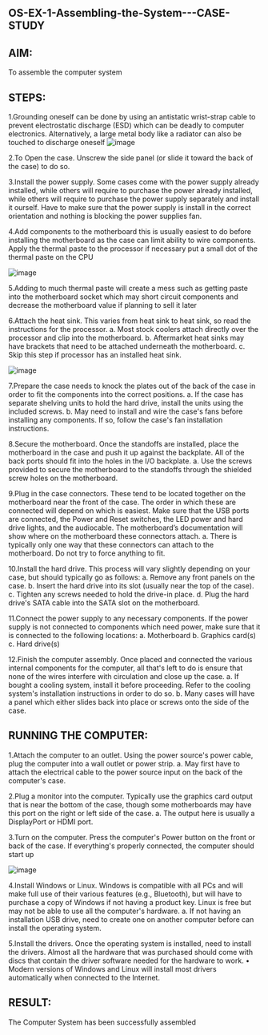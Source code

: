 ## OS-EX-1-Assembling-the-System---CASE-STUDY

## AIM:
To assemble the computer system

## STEPS:
1.Grounding oneself can be done by using an antistatic wrist-strap cable to prevent electrostatic discharge (ESD) which can be deadly to computer electronics. Alternatively, a large metal body like a radiator can also be touched to discharge oneself
![image](https://github.com/MrSanthosh-dev/OS-EX-1-Assembling-the-System---CASE-STUDY/assets/117916573/b6a4867b-a00d-4164-b2f1-2ac7c67825ff)


2.To Open the case. Unscrew the side panel (or slide it toward the back of the case) to do so.

3.Install the power supply. Some cases come with the power supply already installed, while others will require to purchase the power already installed, while others will require to purchase the power supply separately and install it ourself. Have to make sure that the power supply is install in the correct orientation and nothing is blocking the power supplies fan.

4.Add components to the motherboard this is usually easiest to do before installing the motherboard as the case can limit ability to wire components. Apply the thermal paste to the processor if necessary put a small dot of the thermal paste on the CPU

![image](https://github.com/MrSanthosh-dev/OS-EX-1-Assembling-the-System---CASE-STUDY/assets/117916573/5cbc36a5-27ee-4252-8c96-71500eebc54f)


5.Adding to much thermal paste will create a mess such as getting paste into the motherboard socket which may short circuit components and decrease the motherboard value if planning to sell it later

6.Attach the heat sink. This varies from heat sink to heat sink, so read the instructions for the processor. a. Most stock coolers attach directly over the processor and clip into the motherboard. b. Aftermarket heat sinks may have brackets that need to be attached underneath the motherboard. c. Skip this step if processor has an installed heat sink.

![image](https://github.com/MrSanthosh-dev/OS-EX-1-Assembling-the-System---CASE-STUDY/assets/117916573/e85ab214-a7aa-487d-93da-f321b718beaa)


7.Prepare the case needs to knock the plates out of the back of the case in order to fit the components into the correct positions. a. If the case has separate shelving units to hold the hard drive, install the units using the included screws. b. May need to install and wire the case's fans before installing any components. If so, follow the case's fan installation instructions.

8.Secure the motherboard. Once the standoffs are installed, place the motherboard in the case and push it up against the backplate. All of the back ports should fit into the holes in the I/O backplate. a. Use the screws provided to secure the motherboard to the standoffs through the shielded screw holes on the motherboard.

9.Plug in the case connectors. These tend to be located together on the motherboard near the front of the case. The order in which these are connected will depend on which is easiest. Make sure that the USB ports are connected, the Power and Reset switches, the LED power and hard drive lights, and the audiocable. The motherboard’s documentation will show where on the motherboard these connectors attach. a. There is typically only one way that these connectors can attach to the motherboard. Do not try to force anything to fit.

10.Install the hard drive. This process will vary slightly depending on your case, but should typically go as follows: a. Remove any front panels on the case. b. Insert the hard drive into its slot (usually near the top of the case). c. Tighten any screws needed to hold the drive-in place. d. Plug the hard drive's SATA cable into the SATA slot on the motherboard.

11.Connect the power supply to any necessary components. If the power supply is not connected to components which need power, make sure that it is connected to the following locations: a. Motherboard b. Graphics card(s) c. Hard drive(s)

12.Finish the computer assembly. Once placed and connected the various internal components for the computer, all that's left to do is ensure that none of the wires interfere with circulation and close up the case. a. If bought a cooling system, install it before proceeding. Refer to the cooling system's installation instructions in order to do so. b. Many cases will have a panel which either slides back into place or screws onto the side of the case.

## RUNNING THE COMPUTER:

1.Attach the computer to an outlet. Using the power source's power cable, plug the computer into a wall outlet or power strip. a. May first have to attach the electrical cable to the power source input on the back of the computer's case.

2.Plug a monitor into the computer. Typically use the graphics card output that is near the bottom of the case, though some motherboards may have this port on the right or left side of the case. a. The output here is usually a DisplayPort or HDMI port.

3.Turn on the computer. Press the computer's Power button on the front or back of the case. If everything's properly connected, the computer should start up

![image](https://github.com/MrSanthosh-dev/OS-EX-1-Assembling-the-System---CASE-STUDY/assets/117916573/3b383498-695b-42e8-aa21-b66e774b21ae)

4.Install Windows or Linux. Windows is compatible with all PCs and will make full use of their various features (e.g., Bluetooth), but will have to purchase a copy of Windows if not having a product key. Linux is free but may not be able to use all the computer's hardware. a. If not having an installation USB drive, need to create one on another computer before can install the operating system.

5.Install the drivers. Once the operating system is installed, need to install the drivers. Almost all the hardware that was purchased should come with discs that contain the driver software needed for the hardware to work. • Modern versions of Windows and Linux will install most drivers automatically when connected to the Internet.


## RESULT:
The Computer System has been successfully assembled
